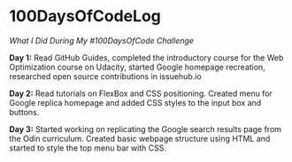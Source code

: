 # 100DaysOfCodeLog
*What I Did During My #100DaysOfCode Challenge*

**Day 1:** Read GitHub Guides, completed the introductory course for the Web Optimization course on Udacity, started Google homepage recreation, researched open source contributions in issuehub.io

**Day 2:** Read tutorials on FlexBox and CSS positioning. Created menu for Google replica homepage and added CSS styles to the input box and buttons.

**Day 3:** Started working on replicating the Google search results page from the Odin curriculum. Created basic webpage structure using HTML and started to style the top menu bar with CSS.


